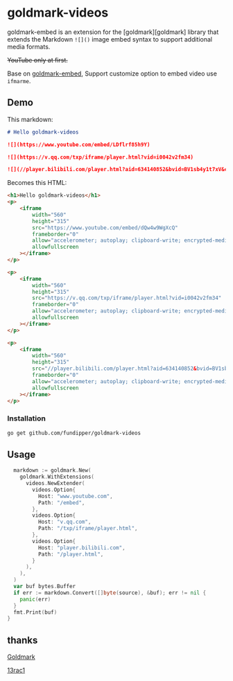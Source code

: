 # goldmark-videos

goldmark-embed is an extension for the [goldmark][goldmark] library that extends
the Markdown `![]()` image embed syntax to support additional media formats.

~~YouTube only at first.~~

Base on [goldmark-embed](https://github.com/fundipper/goldmark-embed), Support customize option to embed video use `ifmarme`.

## Demo

This markdown:

```md
# Hello goldmark-videos

![](https://www.youtube.com/embed/LDflrf85h9Y)

![](https://v.qq.com/txp/iframe/player.html?vid=i0042v2fm34)

![](//player.bilibili.com/player.html?aid=634140852&bvid=BV1sb4y1t7xV&cid=442265383&page=1)
```

Becomes this HTML:

```html
<h1>Hello goldmark-videos</h1>
<p>
	<iframe
		width="560"
		height="315"
		src="https://www.youtube.com/embed/dQw4w9WgXcQ"
		frameborder="0"
		allow="accelerometer; autoplay; clipboard-write; encrypted-media; gyroscope; picture-in-picture"
		allowfullscreen
	></iframe>
</p>

<p>
	<iframe
		width="560"
		height="315"
		src="https://v.qq.com/txp/iframe/player.html?vid=i0042v2fm34"
		frameborder="0"
		allow="accelerometer; autoplay; clipboard-write; encrypted-media; gyroscope; picture-in-picture"
		allowfullscreen
	></iframe>
</p>

<p>
	<iframe
		width="560"
		height="315"
		src="//player.bilibili.com/player.html?aid=634140852&bvid=BV1sb4y1t7xV&cid=442265383&page=1"
		frameborder="0"
		allow="accelerometer; autoplay; clipboard-write; encrypted-media; gyroscope; picture-in-picture"
		allowfullscreen
	></iframe>
</p>
```

### Installation

```bash
go get github.com/fundipper/goldmark-videos
```

## Usage

```go
  markdown := goldmark.New(
    goldmark.WithExtensions(
      videos.NewExtender(
        videos.Option{
          Host: "www.youtube.com",
          Path: "/embed",
        },
        videos.Option{
          Host: "v.qq.com",
          Path: "/txp/iframe/player.html",
        },
        videos.Option{
          Host: "player.bilibili.com",
          Path: "/player.html",
        }
      ),
    ),
  )
  var buf bytes.Buffer
  if err := markdown.Convert([]byte(source), &buf); err != nil {
    panic(err)
  }
  fmt.Print(buf)
}
```

## thanks

[Goldmark](https://github.com/yuin/goldmark)

[13rac1](https://github.com/13rac1/goldmark-embed)
